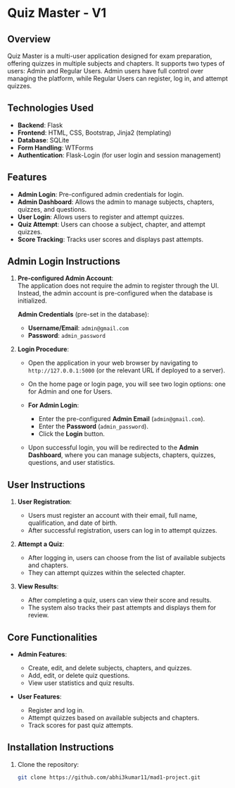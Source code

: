# Quiz Master - V1

## Overview
Quiz Master is a multi-user application designed for exam preparation, offering quizzes in multiple subjects and chapters. It supports two types of users: Admin and Regular Users. Admin users have full control over managing the platform, while Regular Users can register, log in, and attempt quizzes.

## Technologies Used
- **Backend**: Flask
- **Frontend**: HTML, CSS, Bootstrap, Jinja2 (templating)
- **Database**: SQLite
- **Form Handling**: WTForms
- **Authentication**: Flask-Login (for user login and session management)

## Features
- **Admin Login**: Pre-configured admin credentials for login.
- **Admin Dashboard**: Allows the admin to manage subjects, chapters, quizzes, and questions.
- **User Login**: Allows users to register and attempt quizzes.
- **Quiz Attempt**: Users can choose a subject, chapter, and attempt quizzes.
- **Score Tracking**: Tracks user scores and displays past attempts.

## Admin Login Instructions

1. **Pre-configured Admin Account**:  
   The application does not require the admin to register through the UI. Instead, the admin account is pre-configured when the database is initialized.  
   
   **Admin Credentials** (pre-set in the database):
   - **Username/Email**: `admin@gmail.com`  
   - **Password**: `admin_password`  

2. **Login Procedure**:  
   - Open the application in your web browser by navigating to `http://127.0.0.1:5000` (or the relevant URL if deployed to a server).
   - On the home page or login page, you will see two login options: one for Admin and one for Users.
   
   - **For Admin Login**:
     - Enter the pre-configured **Admin Email** (`admin@gmail.com`).
     - Enter the **Password** (`admin_password`).
     - Click the **Login** button.
   
   - Upon successful login, you will be redirected to the **Admin Dashboard**, where you can manage subjects, chapters, quizzes, questions, and user statistics.

## User Instructions

1. **User Registration**:
   - Users must register an account with their email, full name, qualification, and date of birth.
   - After successful registration, users can log in to attempt quizzes.

2. **Attempt a Quiz**:
   - After logging in, users can choose from the list of available subjects and chapters.
   - They can attempt quizzes within the selected chapter.

3. **View Results**:
   - After completing a quiz, users can view their score and results.
   - The system also tracks their past attempts and displays them for review.

## Core Functionalities

- **Admin Features**:
  - Create, edit, and delete subjects, chapters, and quizzes.
  - Add, edit, or delete quiz questions.
  - View user statistics and quiz results.

- **User Features**:
  - Register and log in.
  - Attempt quizzes based on available subjects and chapters.
  - Track scores for past quiz attempts.

## Installation Instructions

1. Clone the repository:

   ```bash
   git clone https://github.com/abhi3kumar11/mad1-project.git
